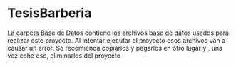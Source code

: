 # TesisBarberia
La carpeta Base de Datos contiene los archivos base de datos usados para realizar este proyecto.
Al intentar ejecutar el proyecto esos archivos van a causar un error. Se recomienda copiarlos y pegarlos en otro lugar y , una vez echo eso, eliminarlos del proyecto
